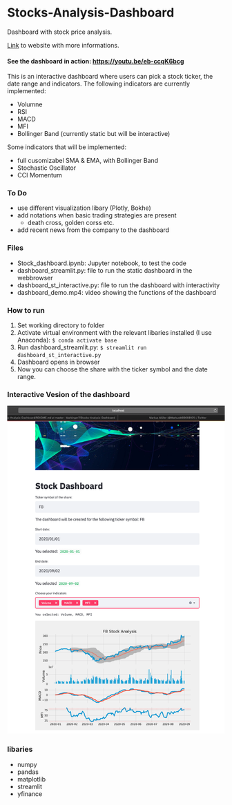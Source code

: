 # Stocks-Analysis-Dashboard
Dashboard with stock price analysis.

<a href="https://markusmueller-ds.github.io/portfolio/stock_dashboard.html">Link</a> to website with more informations.

#### See the dashboard in action: https://youtu.be/eb-ccqK6bcg

This is an interactive dashboard  where users can pick a stock ticker, the date range and indicators.
The following indicators are currently implemented:
- Volumne
- RSI
- MACD
- MFI
- Bollinger Band (currently static but will be interactive)

Some indicators that will be implemented:
- full cusomizabel SMA & EMA, with Bollinger Band
- Stochastic Oscillator
- CCI Momentum

### To Do
- use different visualization libary (Plotly, Bokhe)
- add notations when basic trading strategies are present
  - death cross, golden corss etc.
- add recent news from the company to the dashboard

### Files
- Stock_dashboard.ipynb: Jupyter notebook, to test the code 
- dashboard_streamlit.py: file to run the static dashboard in the webbrowser
- dashboard_st_interactive.py: file to run the dashboard with interactivity
- dashboard_demo.mp4: video showing the functions of the dashboard

### How to run
1. Set working directory to folder
2. Activate virtual environment with the relevant libaries installed (I use Anaconda):
`$ conda activate base `
3. Run dashboard_streamlit.py:
`$ streamlit run dashboard_st_interactive.py`
4. Dashboard opens in browser
5. Now you can choose the share with the ticker symbol and the date range.

### Interactive Vesion of the dashboard
![](pictures/Dashboard_2.0.png)

### libaries
- numpy
- pandas
- matplotlib
- streamlit
- yfinance
